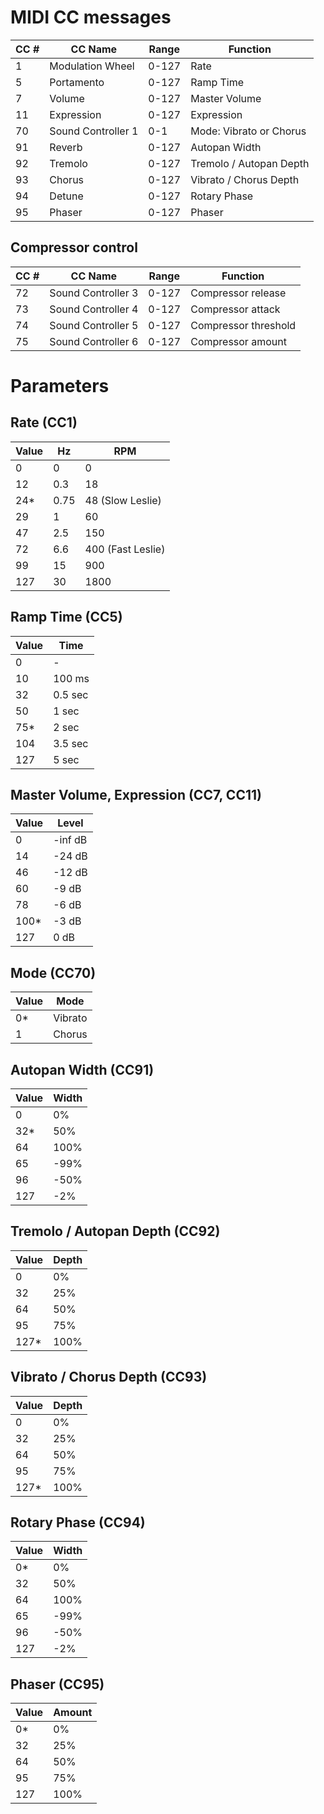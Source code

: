 MIDI CC messages
================

| CC # | CC Name | Range | Function |
| --- | --- | --- | --- |
| 1 | Modulation Wheel | 0-127 | Rate  |
| 5 | Portamento | 0-127 | Ramp Time |
| 7 | Volume | 0-127 | Master Volume |
| 11 | Expression | 0-127 | Expression |
| 70 | Sound Controller 1 | 0-1 | Mode: Vibrato or Chorus |
| 91 | Reverb | 0-127 | Autopan Width |
| 92 | Tremolo | 0-127 | Tremolo / Autopan Depth |
| 93 | Chorus | 0-127 | Vibrato / Chorus Depth |
| 94 | Detune | 0-127 | Rotary Phase |
| 95 | Phaser | 0-127 | Phaser |

Compressor control
------------------

| CC # | CC Name | Range | Function |
| --- | --- | --- | --- |
| 72 | Sound Controller 3 | 0-127 | Compressor release |
| 73 | Sound Controller 4 | 0-127 | Compressor attack |
| 74 | Sound Controller 5 | 0-127 | Compressor threshold |
| 75 | Sound Controller 6 | 0-127 | Compressor amount |

Parameters
==========

Rate (CC1)
----------

| Value | Hz | RPM |
| --- | --- | --- |
| 0 | 0 | 0 |
| 12 | 0.3 | 18 |
| 24* | 0.75 | 48 (Slow Leslie) |
| 29 | 1 | 60 |
| 47 | 2.5 | 150 |
| 72 | 6.6 | 400 (Fast Leslie) |
| 99 | 15 | 900 |
| 127 | 30 | 1800 |

Ramp Time (CC5)
---------------

| Value | Time |
| --- | --- |
| 0 | - |
| 10 | 100 ms |
| 32 | 0.5 sec |
| 50 | 1 sec |
| 75* | 2 sec |
| 104 | 3.5 sec |
| 127 | 5 sec |

Master Volume, Expression (CC7, CC11)
-------------------------------------

| Value | Level |
| --- | --- |
| 0 | -inf dB |
| 14 | -24 dB |
| 46 | -12 dB |
| 60 | -9 dB |
| 78 | -6 dB |
| 100* | -3 dB |
| 127 | 0 dB |

Mode (CC70)
-----------

| Value | Mode |
| --- | --- |
| 0* | Vibrato |
| 1 | Chorus |

Autopan Width (CC91)
--------------------

| Value | Width |
| --- | --- |
| 0 | 0% |
| 32* | 50% |
| 64 | 100% |
| 65 | -99% |
| 96 | -50% |
| 127 | -2% |

Tremolo / Autopan Depth (CC92)
------------------------------

| Value | Depth |
| --- | --- |
| 0 | 0% |
| 32 | 25% |
| 64 | 50% |
| 95 | 75% |
| 127* | 100% |

Vibrato / Chorus Depth (CC93)
-----------------------------

| Value | Depth |
| --- | --- |
| 0 | 0% |
| 32 | 25% |
| 64 | 50% |
| 95 | 75% |
| 127* | 100% |

Rotary Phase (CC94)
-------------------

| Value | Width |
| --- | --- |
| 0* | 0% |
| 32 | 50% |
| 64 | 100% |
| 65 | -99% |
| 96 | -50% |
| 127 | -2% |

Phaser (CC95)
-------------

| Value | Amount |
| --- | --- |
| 0* | 0% |
| 32 | 25% |
| 64 | 50% |
| 95 | 75% |
| 127 | 100% |
